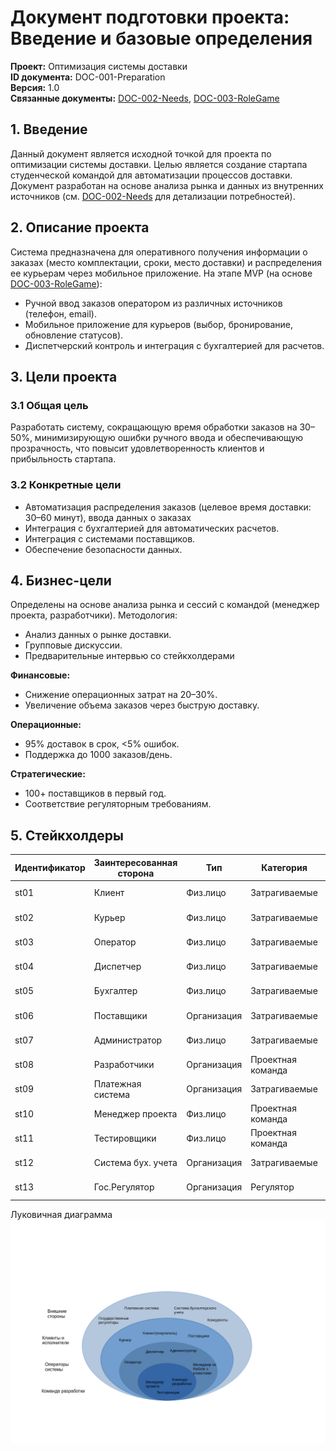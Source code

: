 # Документ подготовки проекта: Введение и базовые определения  
**Проект:** Оптимизация системы доставки  
**ID документа:** DOC-001-Preparation  
**Версия:** 1.0  
**Связанные документы:** [DOC-002-Needs](DOC-002-Needs.md), [DOC-003-RoleGame](DOC-003-RoleGame.md)

## 1. Введение  
Данный документ является исходной точкой для проекта по оптимизации системы доставки. Целью является создание стартапа студенческой командой для автоматизации процессов доставки. Документ разработан на основе анализа рынка и данных из внутренних источников (см. [DOC-002-Needs](DOC-002-Needs.md) для детализации потребностей).  

## 2. Описание проекта  
Система предназначена для оперативного получения информации о заказах (место комплектации, сроки, место доставки) и распределения ее курьерам через мобильное приложение. На этапе MVP (на основе [DOC-003-RoleGame](DOC-003-RoleGame.md)):  
- Ручной ввод заказов оператором из различных источников (телефон, email).  
- Мобильное приложение для курьеров (выбор, бронирование, обновление статусов).  
- Диспетчерский контроль и интеграция с бухгалтерией для расчетов.  

## 3. Цели проекта  
### 3.1 Общая цель  
Разработать систему, сокращающую время обработки заказов на 30–50%, минимизирующую ошибки ручного ввода и обеспечивающую прозрачность, что повысит удовлетворенность клиентов и прибыльность стартапа.  

### 3.2 Конкретные цели  
- Автоматизация распределения заказов (целевое время доставки: 30–60 минут), ввода данных о заказах
- Интеграция с бухгалтерией для автоматических расчетов.  
- Интеграция с системами поставщиков.  
- Обеспечение безопасности данных.  

## 4. Бизнес-цели  
Определены на основе анализа рынка и сессий с командой (менеджер проекта, разработчики). Методология:  
- Анализ данных о рынке доставки.  
- Групповые дискуссии.  
- Предварительные интервью со стейкхолдерами

**Финансовые:**  
- Снижение операционных затрат на 20–30%.  
- Увеличение объема заказов через быструю доставку.  

**Операционные:**  
- 95% доставок в срок, <5% ошибок.  
- Поддержка до 1000 заказов/день.  

**Стратегические:**  
- 100+ поставщиков в первый год.  
- Соответствие регуляторным требованиям.  

## 5. Стейкхолдеры  

| Идентификатор | Заинтересованная сторона | Тип | Категория | Уровень контактности | Роль |
|----------------|--------------------------|-----|-----------|----------------------|------|
| st01         | Клиент                  | Физ.лицо | Затрагиваемые | Конечный пользователь | Получатель заказа |
| st02         | Курьер                  | Физ.лицо | Затрагиваемые | Конечный пользователь | Выполняет доставку |
| st03         | Оператор                | Физ.лицо | Затрагиваемые | Оператор системы     | Вводит заказы |
| st04         | Диспетчер               | Физ.лицо | Затрагиваемые | Оператор системы     | Мониторит заказы |
| st05         | Бухгалтер               | Физ.лицо | Затрагиваемые | Оператор системы     | Финансовые данные |
| st06         | Поставщики              | Организация | Затрагиваемые | Конечный пользователь | Передает заказы |
| st07         | Администратор           | Физ.лицо | Затрагиваемые | Оператор системы     | Управляет доступом |
| st08         | Разработчики            | Организация | Проектная команда | Создают систему      | Разработка |
| st09         | Платежная система       | Организация | Затрагиваемые | Внешние стороны      | Транзакции (будущее) |
| st10         | Менеджер проекта        | Физ.лицо | Проектная команда | Создают систему      | Координация |
| st11         | Тестировщики            | Физ.лицо | Проектная команда | Создают систему      | Качество |
| st12         | Система бух. учета      | Организация | Затрагиваемые | Внешние стороны      | Интеграция |
| st13         | Гос.Регулятор           | Организация | Регулятор    | Внешние стороны      | Compliance |

Луковичная диаграмма
![onion](/images/ex01_DLV_onion.png)

